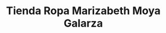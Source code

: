 ---
title: "Tienda Ropa Marizabeth Moya Galarza"
url: /montero/tienda-ropa-marizabeth-moya-galarza/
shop: ropa
---